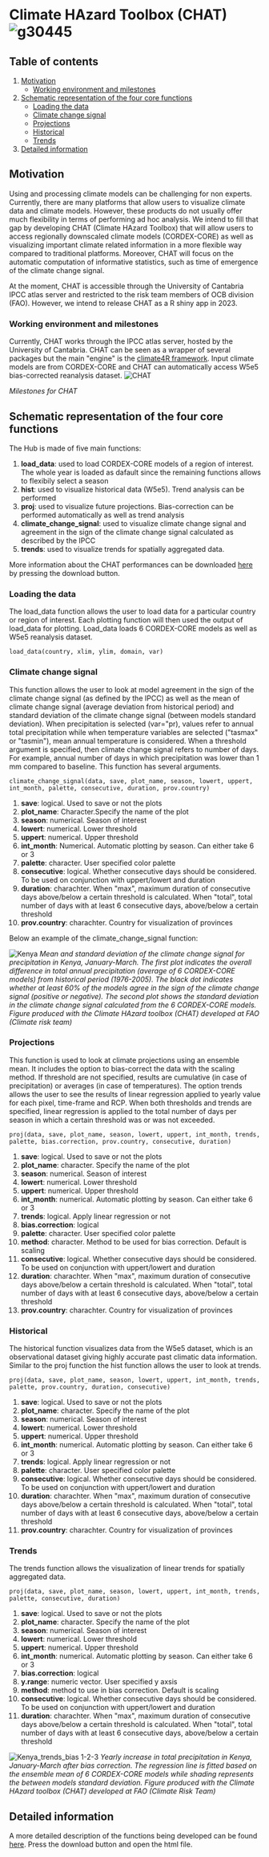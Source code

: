 

# Climate HAzard Toolbox (CHAT) ![g30445](https://user-images.githubusercontent.com/83447905/164390600-fb7c4fb0-28db-466c-89f7-51cc937b7f45.png)

## Table of contents[](##table-of-contents)
1. [Motivation](##Motivation)
   - [Working environment and milestones](##Working-environment-and-milestones)
2. [Schematic representation of the four core functions](##Schematic-representation-of-the-four-core-functions)
   - [Loading the data](###Loading-the-data)
   - [Climate change signal](###Climate-change-signal)
   - [Projections](###Projections)
   - [Historical](###Historical)
   - [Trends](###Trends)
3. [Detailed information](##Detailed-information)


## Motivation
Using and processing climate models can be challenging for non experts. Currently, there are many platforms that allow users to visualize climate data and climate models. However, these products do not usually offer much flexibility in terms of performing ad hoc analysis. We intend to fill that gap by developing CHAT (Climate HAzard Toolbox) that will allow users to access regionally downscaled climate models (CORDEX-CORE) as well as visualizing important climate related information in a more flexible way compared to traditional platforms.
Moreover, CHAT will focus on the automatic computation of informative statistics, such as time of emergence of the climate change signal.

At the moment, CHAT is accessible through the University of Cantabria IPCC atlas server and restricted to the risk team members of OCB division (FAO). However, we intend to release CHAT as a R shiny app in 2023. 

### Working environment and milestones
Currently, CHAT works through the IPCC atlas server, hosted by the University of Cantabria. CHAT can be seen as a wrapper of several packages but the main "engine" is the [climate4R framework](https://github.com/SantanderMetGroup/climate4R).  Input climate models are from CORDEX-CORE and CHAT can automatically access W5e5 bias-corrected reanalysis dataset. 
![CHAT](https://user-images.githubusercontent.com/83447905/172111531-8ab451f8-4f19-43dd-b32f-4ed298137996.png)


*Milestones for CHAT*


## Schematic representation of the four core functions 


The Hub is made of five main functions:

1. **load_data**: used to load CORDEX-CORE models of a region of interest. The whole year is loaded as dafault since the remaining functions allows to flexibily select a season
2. **hist**: used to visualize historical data (W5e5). Trend analysis can be performed
3. **proj**: used to visualize future projections. Bias-correction can be performed automatically as well as trend analysis
4. **climate_change_signal**: used to visualize climate change signal and agreement in the sign of the climate change signal calculated as described by the IPCC
5. **trends**: used to visualize trends for spatially aggregated data. 

More information about the CHAT performances can be downloaded [here](https://github.com/OCBteam/Climate-HAzard-Toolbox-CHAT-/blob/main/training/training.html) by pressing the download button.

### Loading the data

The load_data function allows the user to load data for a particular country or region of interest. Each plotting function will then used the output of load_data for plotting. Load_data loads 6 CORDEX-CORE models as well as W5e5 reanalysis dataset. 

`load_data(country, xlim, ylim, domain, var)`

### Climate change signal

This function allows the user to look at model agreement in the sign of the climate change signal (as defined by the IPCC) as well as the mean of climate change signal (average deviation from historical period) and standard deviation of the climate change signal (between models standard deviation). When precipitation is selected (var="pr), values refer to annual total precipitation while when temperature variables are selected ("tasmax" or "tasmin"), mean annual temperature is considered. When a threshold argument is specified, then climate change signal refers to number of days. For example, annual number of days in which precipitation was lower than 1 mm compared to baseline. This function has several arguments. 

`climate_change_signal(data, save, plot_name, season, lowert, uppert, int_month, palette, consecutive, duration, prov.country)`

1. **save**: logical. Used to save or not the plots
2. **plot_name**: Character.Specify the name of the plot
3. **season**: numerical. Season of interest
4. **lowert**: numerical. Lower threshold
5. **uppert**: numerical. Upper threshold
6. **int_month**: Numerical. Automatic plotting by season. Can either take 6 or 3
7. **palette**: character. User specified color palette
8. **consecutive**: logical. Whether consecutive days should be considered. To be used on conjunction with uppert/lowert and duration
9. **duration**: charachter. When "max", maximum duration of consecutive days above/below a certain threshold is calculated. When "total", total number of days with at least 6 consecutive days, above/below a certain threshold
10. **prov.country**: charachter. Country for visualization of provinces

Below an example of the climate_change_signal function:

![Kenya](https://user-images.githubusercontent.com/83447905/157858189-590c3fb9-87a8-4f3e-8443-8c27fb337125.png)
*Mean and standard deviation of the climate change signal for precipitation in Kenya, January-March. The first plot indicates the overall difference in total annual precipitation (average of 6 CORDEX-CORE models) from historical period (1976-2005). The black dot indicates whether at least 60% of the models agree in the sign of the climate change signal (positive or negative). The second plot shows the standard deviation in the climate change signal calculated from the 6 CORDEX-CORE models. Figure produced with the Climate HAzard toolbox (CHAT) developed at FAO (Climate risk team)*


### Projections

This function is used to look at climate projections using an ensemble mean. It includes the option to bias-correct the data with the scaling method. If threshold are not specified, results are cumulative (in case of precipitation) or averages (in case of temperatures). The option trends allows the user to see the results of linear regression applied to yearly value for each pixel, time-frame and RCP. When both thresholds and trends are specified, linear regression is applied to the total number of days per season in which a certain threshold was or was not exceeded. 

`proj(data, save, plot_name, season, lowert, uppert, int_month, trends, palette, bias.correction, prov.country, consecutive, duration)`

1. **save**: logical. Used to save or not the plots
2. **plot_name**: character. Specify the name of the plot
3. **season**: numerical. Season of interest
4. **lowert**: numerical. Lower threshold
5. **uppert**: numerical. Upper threshold
6. **int_month**: numerical. Automatic plotting by season. Can either take 6 or 3
7. **trends**: logical. Apply linear regression or not
8. **bias.correction**: logical
9. **palette**: character. User specified color palette
10. **method**: character. Method to be used for bias correction. Default is scaling
11. **consecutive**: logical. Whether consecutive days should be considered. To be used on conjunction with uppert/lowert and duration
12. **duration**: charachter. When "max", maximum duration of consecutive days above/below a certain threshold is calculated. When "total", total number of days with at least 6 consecutive days, above/below a certain threshold
13. **prov.country**: charachter. Country for visualization of provinces


### Historical

The historical function visualizes data from the W5e5 dataset, which is an observational dataset giving highly accurate past climatic data information. Similar to the proj function the hist function allows the user to look at trends. 

`proj(data, save, plot_name, season, lowert, uppert, int_month, trends, palette, prov.country, duration, consecutive)`

1. **save**: logical. Used to save or not the plots
2. **plot_name**: character. Specify the name of the plot
3. **season**: numerical. Season of interest
4. **lowert**: numerical. Lower threshold
5. **uppert**: numerical. Upper threshold
6. **int_month**: numerical. Automatic plotting by season. Can either take 6 or 3
7. **trends**: logical. Apply linear regression or not
8. **palette**: character. User specified color palette
9.  **consecutive**: logical. Whether consecutive days should be considered. To be used on conjunction with uppert/lowert and duration
10. **duration**: charachter. When "max", maximum duration of consecutive days above/below a certain threshold is calculated. When "total", total number of days with at least 6 consecutive days, above/below a certain threshold
11. **prov.country**: charachter. Country for visualization of provinces

### Trends

The trends function allows the visualization of linear trends for spatially aggregated data. 

`proj(data, save, plot_name, season, lowert, uppert, int_month, trends, palette, consecutive, duration)`

1. **save**: logical. Used to save or not the plots
2. **plot_name**: character. Specify the name of the plot
3. **season**: numerical. Season of interest
4. **lowert**: numerical. Lower threshold
5. **uppert**: numerical. Upper threshold
6. **int_month**: numerical. Automatic plotting by season. Can either take 6 or 3
7. **bias.correction**: logical
8. **y.range**: numeric vector. User specified y axsis
9. **method**: method to use in bias correction. Default is scaling
10.  **consecutive**: logical. Whether consecutive days should be considered. To be used on conjunction with uppert/lowert and duration
11. **duration**: charachter. When "max", maximum duration of consecutive days above/below a certain threshold is calculated. When "total", total number of days with at least 6 consecutive days, above/below a certain threshold



![Kenya_trends_bias 1-2-3](https://user-images.githubusercontent.com/83447905/161943534-a86086c4-4578-4f27-9dfa-bf44f8d399ec.png)
*Yearly increase in total precipitation in Kenya, January-March after bias correction. The regression line is fitted based on the ensemble mean of 6 CORDEX-CORE models while shading represents the between models standard deviation. Figure produced with the Climate HAzard toolbox (CHAT) developed at FAO (Climate Risk Team)*

## Detailed information

A more detailed description of the functions being developed can be found [here](https://github.com/OCBteam/Climate-HAzard-Toolbox-CHAT-/blob/main/training/training.html). Press the download button and open the html file. 

